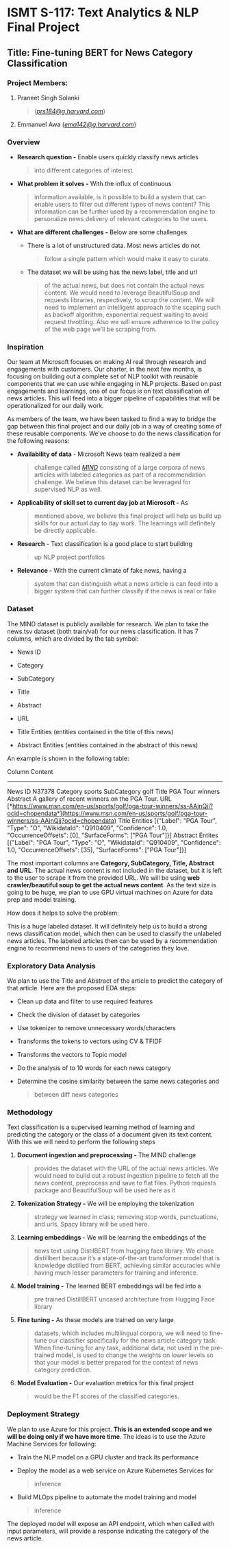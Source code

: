 **ISMT S-117: Text Analytics & NLP Final Project**
==================================================

Title: Fine-tuning BERT for News Category Classification
--------------------------------------------------------

### Project Members:

1.  Praneet Singh Solanki
    > ([*prs184@g.harvard.com*](mailto:prs184@g.harvard.com))

2.  Emmanuel Awa ([*ema142@g.harvard.com*](mailto:ema142@g.harvard.com))

### Overview

-   **Research question -** Enable users quickly classify news articles
    > into different categories of interest.

-   **What problem it solves -** With the influx of continuous
    > information available, is it possible to build a system that can
    > enable users to filter out different types of news content? This
    > information can be further used by a recommendation engine to
    > personalize news delivery of relevant categories to the users.

-   **What are different challenges -** Below are some challenges

    -   There is a lot of unstructured data. Most news articles do not
        > follow a single pattern which would make it easy to curate.

    -   The dataset we will be using has the news label, title and url
        > of the actual news, but does not contain the actual news
        > content. We would need to leverage BeautifulSoup and requests
        > libraries, respectively, to scrap the content. We will need to
        > implement an intelligent approach to the scaping such as
        > backoff algorithm, exponential request waiting to avoid
        > request throttling. Also we will ensure adherence to the
        > policy of the web page we’ll be scraping from.

### Inspiration

Our team at Microsoft focuses on making AI real through research and
engagements with customers. Our charter, in the next few months, is
focusing on building out a complete set of NLP toolkit with reusable
components that we can use while engaging in NLP projects. Based on past
engagements and learnings, one of our focus is on text classification of
news articles. This will feed into a bigger pipeline of capabilities
that will be operationalized for our daily work.

As members of the team, we have been tasked to find a way to bridge the
gap between this final project and our daily job in a way of creating
some of these reusable components. We’ve choose to do the news
classification for the following reasons:

-   **Availability of data** - Microsoft News team realized a new
    > challenge called
    > [*MIND*](https://msnews.github.io/index.html#getting-start)
    > consisting of a large corpora of news articles with labeled
    > categories as part of a recommendation challenge. We believe this
    > dataset can be leveraged for supervised NLP as well.

-   **Applicability of skill set to current day job at Microsoft -** As
    > mentioned above, we believe this final project will help us build
    > up skills for our actual day to day work. The learnings will
    > definitely be directly applicable.

-   **Research** - Text classification is a good place to start building
    > up NLP project portfolios

-   **Relevance -** With the current climate of fake news, having a
    > system that can distinguish what a news article is can feed into a
    > bigger system that can further classify if the news is real or
    > fake

### Dataset

The MIND dataset is publicly available for research. We plan to take the
news.tsv dataset (both train/val) for our news classification. It has 7
columns, which are divided by the tab symbol:

-   News ID

-   Category

-   SubCategory

-   Title

-   Abstract

-   URL

-   Title Entities (entities contained in the title of this news)

-   Abstract Entities (entities contained in the abstract of this news)

An example is shown in the following table:

  Column             Content
  ------------------ --------------------------------------------------------------------------------------------------------------------------------------------------------------------------
  News ID            N37378
  Category           sports
  SubCategory        golf
  Title              PGA Tour winners
  Abstract           A gallery of recent winners on the PGA Tour.
  URL                [*https://www.msn.com/en-us/sports/golf/pga-tour-winners/ss-AAjnQjj?ocid=chopendata*](https://www.msn.com/en-us/sports/golf/pga-tour-winners/ss-AAjnQjj?ocid=chopendata)
  Title Entities     \[{"Label": "PGA Tour", "Type": "O", "WikidataId": "Q910409", "Confidence": 1.0, "OccurrenceOffsets": \[0\], "SurfaceForms": \["PGA Tour"\]}\]
  Abstract Entites   \[{"Label": "PGA Tour", "Type": "O", "WikidataId": "Q910409", "Confidence": 1.0, "OccurrenceOffsets": \[35\], "SurfaceForms": \["PGA Tour"\]}\]

The most important columns are **Category, SubCategory, Title, Abstract
and URL**. The actual news content is not included in the dataset, but
it is left to the user to scrape it from the provided URL. We will be
using **web crawler/beautiful soup to get the actual news content**. As
the text size is going to be huge, we plan to use GPU virtual machines
on Azure for data prep and model training.

How does it helps to solve the problem:

This is a huge labeled dataset. It will definitely help us to build a
strong news classification model, which then can be used to classify the
unlabeled news articles. The labeled articles then can be used by a
recommendation engine to recommend news to users of the categories they
love.

### Exploratory Data Analysis

We plan to use the Title and Abstract of the article to predict the
category of that article. Here are the proposed EDA steps:

-   Clean up data and filter to use required features

-   Check the division of dataset by categories

-   Use tokenizer to remove unnecessary words/characters

-   Transforms the tokens to vectors using CV & TFIDF

-   Transforms the vectors to Topic model

-   Do the analysis of to 10 words for each news category

-   Determine the cosine similarity between the same news categories and
    > between diff news categories

### Methodology

Text classification is a supervised learning method of learning and
predicting the category or the class of a document given its text
content. With this we will need to perform the following steps

1.  **Document ingestion and preprocessing -** The MIND challenge
    > provides the dataset with the URL of the actual news articles. We
    > would need to build out a robust ingestion pipeline to fetch all
    > the news content, preprocess and save to flat files. Python
    > requests package and BeautifulSoup will be used here as it

2.  **Tokenization Strategy -** We will be employing the tokenization
    > strategy we learned in class; removing stop words, punctuations,
    > and urls. Spacy library will be used here.

3.  **Learning embeddings -** We will be learning the embeddings of the
    > news text using DistilBERT from hugging face library. We chose
    > distillbert because it’s a state-of-the-art transformer model that
    > is knowledge distilled from BERT, achieving similar accuracies
    > while having much lesser parameters for training and inference.

4.  **Model training -** The learned BERT embeddings will be fed into a
    > pre trained DistillBERT uncased architecture from Hugging Face
    > library

5.  **Fine tuning -** As these models are trained on very large
    > datasets, which includes multilingual corpora, we will need to
    > fine-tune our classifier specifically for the news article
    > category task. When fine-tuning for any task, additional data, not
    > used in the pre-trained model, is used to change the weights on
    > lower levels so that your model is better prepared for the context
    > of news category prediction.

6.  **Model Evaluation -** Our evaluation metrics for this final project
    > would be the F1 scores of the classified categories.

### Deployment Strategy

We plan to use Azure for this project. **This is an extended scope and
we will be doing only if we have more time**. The ideas is to use the
Azure Machine Services for following:

-   Train the NLP model on a GPU cluster and track its performance

-   Deploy the model as a web service on Azure Kubernetes Services for
    > inference

-   Build MLOps pipeline to automate the model training and model
    > inference

The deployed model will expose an API endpoint, which when called with
input parameters, will provide a response indicating the category of the
news article.
